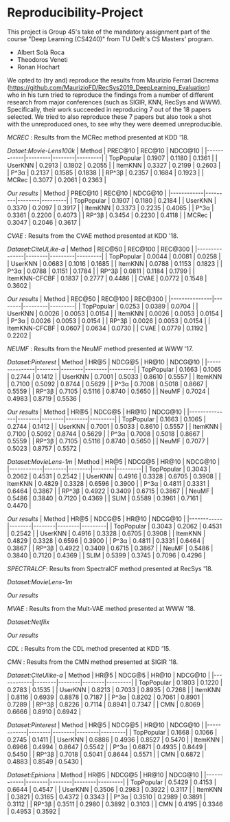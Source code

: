 # Reproducibility-Project

This project is Group 45's take of the mandatory assignment part of the course "Deep Learning (CS4240)" from TU Delft's CS Masters' program.
* Albert Solà Roca
* Theodoros Veneti
* Ronan Hochart

We opted to (try and) reproduce the results from Maurizio Ferrari Dacrema (https://github.com/MaurizioFD/RecSys2019_DeepLearning_Evaluation) who in his turn tried to reproduce the findings from a number of different research from 
major conferences (such as SIGIR, KNN, RecSys and WWW). Specifically, their work succeeded in reproducing 7 out of the 18 papers selected. We tried to also reproduce these 7 papers
but also took a shot with the unreproduced ones, to see why they were deemed unreproducible.



*MCREC* : Results from the MCRec method presented at KDD '18.

*Dataet:Movie-Lens100k*
| Method     | PREC@10 | REC@10 | NDCG@10 |
|------------|---------|--------|---------|
| TopPopular | 0.1907  | 0.1180 | 0.1361  |
| UserKNN    | 0.2913  | 0.1802 | 0.2055  |
| ItemKNN    | 0.3327  | 0.2199 | 0.2603  |
| P^3α       | 0.2137  | 0.1585 | 0.1838  |
| RP^3β      | 0.2357  | 0.1684 | 0.1923  |
| MCRec      | 0.3077  | 0.2061 | 0.2363  |

*Our results*
| Method     | PREC@10 | REC@10 | NDCG@10 |
|------------|---------|--------|---------|
| TopPopular | 0.1907  | 0.1180 | 0.2184  |
| UserKNN    | 0.3370  | 0.2097 | 0.3917  |
| ItemKNN    | 0.3373  | 0.2235 | 0.4065  |
| P^3α       | 0.3361  | 0.2200 | 0.4073  |
| RP^3β      | 0.3454  | 0.2230 | 0.4118  |
| MCRec      | 0.3047  | 0.2046 | 0.3617  |

*CVAE* : Results from the CVAE method presented at KDD '18.

*Dataset:CiteULike-a*
| Method        | REC@50 | REC@100 | REC@300 |
|---------------|--------|---------|---------|
| TopPopular    | 0.0044 | 0.0081  | 0.0258  |
| UserKNN       | 0.0683 | 0.1016  | 0.1685  |
| ItemKNN       | 0.0788 | 0.1153  | 0.1823  |
| P^3α          | 0.0788 | 0.1151  | 0.1784  |
| RP^3β         | 0.0811 | 0.1184  | 0.1799  |
| ItemKNN-CFCBF | 0.1837 | 0.2777  | 0.4486  |
| CVAE          | 0.0772 | 0.1548  | 0.3602  |

*Our results*
| Method        | REC@50 | REC@100 | REC@300 |
|---------------|--------|---------|---------|
| TopPopular    | 0.0253 | 0.0389  | 0.0704  |
| UserKNN       | 0.0026 | 0.0053  | 0.0154  |
| ItemKNN       | 0.0026 | 0.0053  | 0.0154  |
| P^3α          | 0.0026 | 0.0053  | 0.0154  |
| RP^3β         | 0.0026 | 0.0053  | 0.0154  |
| ItemKNN-CFCBF | 0.0607 | 0.0634  | 0.0730  |
| CVAE          | 0.0779 | 0.1192  | 0.2202  |

*NEUMF* : Results from the NeuMF method presented at WWW '17.

*Dataset:Pinterest*
| Method        | HR@5   | NDCG@5 | HR@10  | NDCG@10 |
|---------------|--------|--------|--------|---------|
| TopPopular    | 0.1663 | 0.1065 | 0.2744 | 0.1412  |
| UserKNN       | 0.7001 | 0.5033 | 0.8610 | 0.5557  |
| ItemKNN       | 0.7100 | 0.5092 | 0.8744 | 0.5629  |
| P^3α          | 0.7008 | 0.5018 | 0.8667 | 0.5559  |
| RP^3β         | 0.7105 | 0.5116 | 0.8740 | 0.5650  |
| NeuMF         | 0.7024 | 0.4983 | 0.8719 | 0.5536  |

*Our results*
| Method        | HR@5   | NDCG@5 | HR@10  | NDCG@10 |
|---------------|--------|--------|--------|---------|
| TopPopular    | 0.1663 | 0.1065 | 0.2744 | 0.1412  |
| UserKNN       | 0.7001 | 0.5033 | 0.8610 | 0.5557  |
| ItemKNN       | 0.7100 | 0.5092 | 0.8744 | 0.5629  |
| P^3α          | 0.7008 | 0.5018 | 0.8667 | 0.5559  |
| RP^3β         | 0.7105 | 0.5116 | 0.8740 | 0.5650  |
| NeuMF         | 0.7077 | 0.5023 | 0.8757 | 0.5572  |

*Dataset:MovieLens-1m*
| Method     | HR@5   | NDCG@5 | HR@10  | NDCG@10 |
|------------|--------|--------|--------|---------|
| TopPopular | 0.3043 | 0.2062 | 0.4531 | 0.2542  |
| UserKNN    | 0.4916 | 0.3328 | 0.6705 | 0.3908  |
| ItemKNN    | 0.4829 | 0.3328 | 0.6596 | 0.3900  |
| P^3α       | 0.4811 | 0.3331 | 0.6464 | 0.3867  |
| RP^3β      | 0.4922 | 0.3409 | 0.6715 | 0.3867  |
| NeuMF      | 0.5486 | 0.3840 | 0.7120 | 0.4369  |
| SLIM       | 0.5589 | 0.3961 | 0.7161 | 0.4470  |

*Our results*
| Method     | HR@5   | NDCG@5 | HR@10  | NDCG@10 |
|------------|--------|--------|--------|---------|
| TopPopular | 0.3043 | 0.2062 | 0.4531 | 0.2542  |
| UserKNN    | 0.4916 | 0.3328 | 0.6705 | 0.3908  |
| ItemKNN    | 0.4829 | 0.3328 | 0.6596 | 0.3900  |
| P^3α       | 0.4811 | 0.3331 | 0.6464 | 0.3867  |
| RP^3β      | 0.4922 | 0.3409 | 0.6715 | 0.3867  |
| NeuMF      | 0.5486 | 0.3840 | 0.7120 | 0.4369  |
| SLIM       | 0.5399 | 0.3745 | 0.7096 | 0.4296  |

*SPECTRALCF*: Results from SpectralCF method presented at RecSys '18.

*Dataset:MovieLens-1m*

*Our results*

*MVAE* : Results from the Mult-VAE method presented at WWW '18.

*Dataset:Netflix*

*Our results*

*CDL* : Results from the CDL method presented at KDD '15.


*CMN* : Results from the CMN method presented at SIGIR '18.

*Dataset:CiteUlike-a*
| Method     | HR@5   | NDCG@5 | HR@10  | NDCG@10 |
|------------|--------|--------|--------|---------|
| TopPopular | 0.1803 | 0.1220 | 0.2783 | 0.1535  |
| UserKNN    | 0.8213 | 0.7033 | 0.8935 | 0.7268  |
| ItemKNN    | 0.8116 | 0.6939 | 0.8878 | 0.7187  |
| P^3α       | 0.8202 | 0.7061 | 0.8901 | 0.7289  |
| RP^3β      | 0.8226 | 0.7114 | 0.8941 | 0.7347  |
| CMN        | 0.8069 | 0.6666 | 0.8910 | 0.6942  |


*Dataset:Pinterest*
| Method     | HR@5   | NDCG@5 | HR@10  | NDCG@10 |
|------------|--------|--------|--------|---------|
| TopPopular | 0.1668 | 0.1066 | 0.2745 | 0.1411  |
| UserKNN    | 0.6886 | 0.4936 | 0.8527 | 0.5470  |
| ItemKNN    | 0.6966 | 0.4994 | 0.8647 | 0.5542  |
| P^3α       | 0.6871 | 0.4935 | 0.8449 | 0.5450  |
| RP^3β      | 0.7018 | 0.5041 | 0.8644 | 0.5571  |
| CMN        | 0.6872 | 0.4883 | 0.8549 | 0.5430  |

*Dataset:Epinions*
| Method     | HR@5   | NDCG@5 | HR@10  | NDCG@10 |
|------------|--------|--------|--------|---------|
| TopPopular | 0.5429 | 0.4153 | 0.6644 | 0.4547  |
| UserKNN    | 0.3506 | 0.2983 | 0.3922 | 0.3117  |
| ItemKNN    | 0.3821 | 0.3165 | 0.4372 | 0.3343  |
| P^3α       | 0.3510 | 0.2989 | 0.3891 | 0.3112  |
| RP^3β      | 0.3511 | 0.2980 | 0.3892 | 0.3103  |
| CMN        | 0.4195 | 0.3346 | 0.4953 | 0.3592  |

